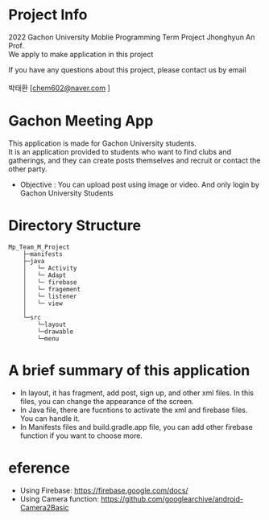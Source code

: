 # Project Info
2022 Gachon University Moblie Programming Term Project Jhonghyun An Prof.<br>
We apply to make application in this project

If you have any questions about this project, please contact us by email<br><br>
박태환 [chem602@naver.com ] <br>

# Gachon Meeting App
This application is made for Gachon University students. <br>
It is an application provided to students who want to find clubs and gatherings, and they can create posts themselves and recruit or contact the other party.<br>
* Objective : You can upload post using image or video. And only login by Gachon University Students<br>

# Directory Structure
```
Mp_Team_M_Project
    ├─manifests
    ├─java
    │   └─ Activity
    │   └─ Adapt
    │   └─ firebase
    │   └─ fragement    
    │   └─ listener
    │   └─ view
    │  
    └─src
        └─layout
        └─drawable
        └─menu
```

# A brief summary of this application

* In layout, it has fragment, add post, sign up, and other xml files. In this files, you can change the appearance of the screen.
* In Java file, there are fucntions to activate the xml and firebase files. You can handle it.
* In Manifests files and build.gradle.app file, you can add other firebase function if you want to choose more.

# eference
* Using Firebase: https://firebase.google.com/docs/
* Using Camera function: https://github.com/googlearchive/android-Camera2Basic
